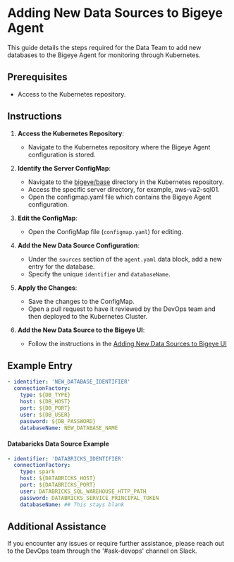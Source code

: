 # Adding New Data Sources to Bigeye Agent

This guide details the steps required for the Data Team to add new databases to the Bigeye Agent for monitoring through Kubernetes.

## Prerequisites

- Access to the Kubernetes repository.

## Instructions

1. **Access the Kubernetes Repository**:
   - Navigate to the Kubernetes repository where the Bigeye Agent configuration is stored.

2. **Identify the Server ConfigMap**:
   - Navigate to the [bigeye/base](https://github.com/clinician-nexus/kubernetes/blob/main/applications/bigeye/base) directory in the Kubernetes repository.
   - Access the specific server directory, for example, aws-va2-sql01.
   - Open the configmap.yaml file which contains the Bigeye Agent configuration.

3. **Edit the ConfigMap**:
   - Open the ConfigMap file (`configmap.yaml`) for editing.

4. **Add the New Data Source Configuration**:
   - Under the `sources` section of the `agent.yaml` data block, add a new entry for the database.
   - Specify the unique `identifier` and `databaseName`.

5. **Apply the Changes**:
   - Save the changes to the ConfigMap.
   - Open a pull request to  have it reviewed by the DevOps team and then deployed to the Kubernetes Cluster.

6. **Add the New Data Source to the Bigeye UI**:
   - Follow the instructions in the [Adding New Data Sources to Bigeye UI](https://github.com/clinician-nexus/kubernetes/blob/main/applications/bigeye/AddingDatasources.md)
## Example Entry

```yaml
- identifier: 'NEW_DATABASE_IDENTIFIER'
  connectionFactory:
    type: ${DB_TYPE}
    host: ${DB_HOST}
    port: ${DB_PORT}
    user: ${DB_USER}
    password: ${DB_PASSWORD}
    databaseName: NEW_DATABASE_NAME
```
#### Databaricks Data Source Example
```yaml
- identifier: 'DATABRICKS_IDENTIFIER'
  connectionFactory:
    type: spark
    host: ${DATABRICKS_HOST}
    port: ${DATABRICKS_PORT}
    user: DATABRICKS_SQL_WAREHOUSE_HTTP_PATH
    password: DATABRICKS_SERVICE_PRINCIPAL_TOKEN
    databaseName: ## This stays blank
```

## Additional Assistance

If you encounter any issues or require further assistance, please reach out to the DevOps team through the '#ask-devops' channel on Slack.
